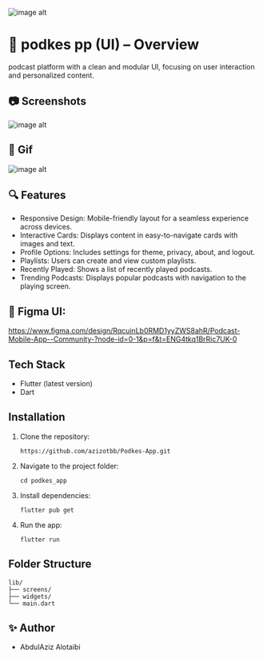 ![image alt](https://cdn.tuwaiq.edu.sa/landing/images/logo/logo-h.png)


# 📘  podkes pp (UI) – Overview

podcast platform with a clean and modular UI, focusing on user interaction and personalized content.



## 📷 Screenshots 

![image alt](https://github.com/azizotbb/Podkes-App/blob/5f7cf5d267fb259407fe4b4040773a9ac98f29ce/img.jpg)



## 🎥 Gif

![image alt](https://github.com/azizotbb/Podkes-App/blob/5f7cf5d267fb259407fe4b4040773a9ac98f29ce/gif.gif)



## 🔍 Features

- Responsive Design: Mobile-friendly layout for a seamless experience across devices.
- Interactive Cards: Displays content in easy-to-navigate cards with images and text.
- Profile Options: Includes settings for theme, privacy, about, and logout.
- Playlists: Users can create and view custom playlists.
- Recently Played: Shows a list of recently played podcasts.
- Trending Podcasts: Displays popular podcasts with navigation to the playing screen.



##  🎨 Figma UI:
https://www.figma.com/design/RqcuinLb0RMD1yyZWS8ahR/Podcast-Mobile-App--Community-?node-id=0-1&p=f&t=ENG4tkq1BrRic7UK-0



## Tech Stack

- Flutter (latest version) 
- Dart



## Installation

1.  Clone the repository:

    `https://github.com/azizotbb/Podkes-App.git` 

2.  Navigate to the project folder:

    `cd podkes_app` 

3.  Install dependencies:

    `flutter pub get` 

4.  Run the app:

    `flutter run`




## Folder Structure

    lib/
    ├── screens/
    ├── widgets/
    └── main.dart
    

    
## ✨ Author

- AbdulAziz Alotaibi
